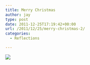 ```yaml
---
title: Merry Christmas
author: jay
type: post
date: 2011-12-25T17:19:42+00:00
url: /2011/12/25/merry-christmas-2/
categories:
  - Reflections

---
```

[![][1]][2]

 [1]: https://photos.smugmug.com/All/our-animals/i-k6XXg5t/0/M/DSC4604-M.jpg
 [2]: http://photos.rambleon.org/All/our-animals/14614295_jfKJXf#1646198797_k6XXg5t-A-LB